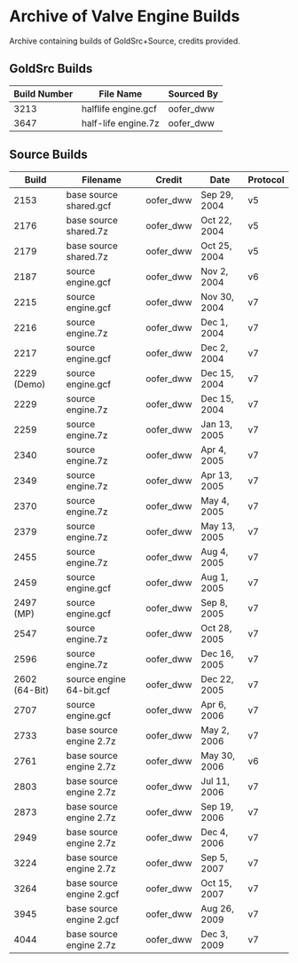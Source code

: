 # Archive of Valve Engine Builds
Archive containing builds of GoldSrc+Source, credits provided.

## GoldSrc Builds
| Build Number | File Name | Sourced By |
|--|--|--|
| 3213 | halflife engine.gcf | oofer_dww | Aug 11, 2005 | v47 |
| 3647 | half-life engine.7z | oofer_dww | Oct 19, 2006 | v47 |

## Source Builds
| Build | Filename | Credit | Date | Protocol |
|--|--|--|--|--|
| 2153 | base source shared.gcf | oofer_dww | Sep 29, 2004 | v5 |
| 2176 | base source shared.7z | oofer_dww | Oct 22, 2004 | v5 |
| 2179 | base source shared.7z | oofer_dww | Oct 25, 2004 | v5 |
| 2187 | source engine.gcf | oofer_dww | Nov 2, 2004 | v6 |
| 2215 | source engine.gcf | oofer_dww | Nov 30, 2004 | v7 |
| 2216 | source engine.7z | oofer_dww | Dec 1, 2004 | v7 |
| 2217 | source engine.gcf | oofer_dww | Dec 2, 2004 | v7 |
| 2229 (Demo) | source engine.gcf | oofer_dww | Dec 15, 2004 | v7 |
| 2229 | source engine.7z | oofer_dww | Dec 15, 2004 | v7 |
| 2259 | source engine.7z | oofer_dww | Jan 13, 2005 | v7 |
| 2340 | source engine.7z | oofer_dww | Apr 4, 2005 | v7 |
| 2349 | source engine.7z | oofer_dww | Apr 13, 2005 | v7 |
| 2370 | source engine.7z | oofer_dww | May 4, 2005 | v7 |
| 2379 | source engine.7z | oofer_dww | May 13, 2005 | v7 |
| 2455 | source engine.7z | oofer_dww | Aug 4, 2005 | v7 |
| 2459 | source engine.gcf | oofer_dww | Aug 1, 2005 | v7 |
| 2497 (MP) | source engine.gcf | oofer_dww | Sep 8, 2005 | v7 |
| 2547 | source engine.7z | oofer_dww | Oct 28, 2005 | v7 |
| 2596 | source engine.7z | oofer_dww | Dec 16, 2005 | v7 |
| 2602 (64-Bit) | source engine 64-bit.gcf | oofer_dww | Dec 22, 2005 | v7 |
| 2707 | source engine.gcf | oofer_dww | Apr 6, 2006 | v7 |
| 2733 | base source engine 2.7z | oofer_dww | May 2, 2006 | v7 |
| 2761 | base source engine 2.7z | oofer_dww | May 30, 2006 | v6 |
| 2803 | base source engine 2.7z | oofer_dww | Jul 11, 2006 | v7 |
| 2873 | base source engine 2.7z | oofer_dww | Sep 19, 2006 | v7 |
| 2949 | base source engine 2.7z | oofer_dww | Dec 4, 2006 | v7 |
| 3224 | base source engine 2.7z | oofer_dww | Sep 5, 2007 | v7 |
| 3264 | base source engine 2.gcf | oofer_dww | Oct 15, 2007 | v7 |
| 3945 | base source engine 2.gcf | oofer_dww | Aug 26, 2009 | v7 |
| 4044 | base source engine 2.7z | oofer_dww | Dec 3, 2009 | v7 |
